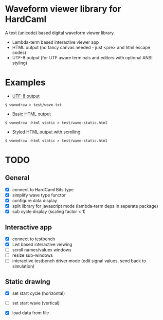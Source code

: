 # Waveform viewer library for HardCaml

A text (unicode) based digital waveform viewer library.

* Lambda-term based interactive viewer app
* HTML output (no fancy canvas needed - just \<pre\> and html escape codes)
* UTF-8 output (for UTF aware terminals and editors with optional ANSI styling)

# Examples

* [UTF-8 output](https://raw.githubusercontent.com/ujamjar/hardcaml-wave-term/master/test/wave.txt)

```
$ wavedraw > test/wave.txt
```
* [Basic HTML output](http://www.ujamjar.com/hardcaml/wave-term/wave-static.html)

```
$ wavedraw -html static > test/wave-static.html 
```

* [Styled HTML output with scrolling](http://www.ujamjar.com/hardcaml/wave-term/wave-scroll.html)

```
$ wavedraw -html static > test/wave-static.html 
```

# TODO

## General

* [x] connect to HardCaml Bits type 
* [x] simplify wave type functor
* [x] configure data display
* [x] split library for javascript mode (lambda-term deps in seperate package)
* [x] sub cycle display (scaling factor < 1)

## Interactive app

* [x] connect to testbench
* [x] Lwt based interactive viewing
* [ ] scroll names/values windows
* [ ] resize sub-windows
* [ ] interactive testbench driver mode (edit signal values, send back to simulation)

## Static drawing

* [x] set start cycle (horizontal)
* [ ] set start wave (vertical)
* [x] load data from file

